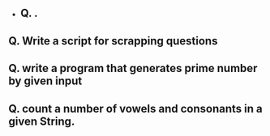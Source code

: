 - ## Q. .
## Q. Write a script for scrapping questions
## Q. write a program that generates prime number by given input
## Q. count a number of vowels and consonants in a given String.

